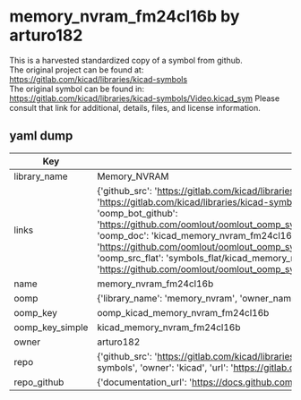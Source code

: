 # memory_nvram_fm24cl16b by arturo182  
This is a harvested standardized copy of a symbol from github.  
The original project can be found at:  
https://gitlab.com/kicad/libraries/kicad-symbols  
The original symbol can be found in:
https://gitlab.com/kicad/libraries/kicad-symbols/Video.kicad_sym
Please consult that link for additional, details, files, and license information.  
## yaml dump  
| Key | Value |  
| --- | --- |  
| library_name | Memory_NVRAM |  
| links | {'github_src': 'https://gitlab.com/kicad/libraries/kicad-symbols/Video.kicad_sym', 'github_src_repo': 'https://gitlab.com/kicad/libraries/kicad-symbols', 'oomp_bot': 'kicad_memory_nvram_fm24cl16b/working', 'oomp_bot_github': 'https://github.com/oomlout/oomlout_oomp_symbol_bot/tree/main/kicad_memory_nvram_fm24cl16b/working', 'oomp_doc': 'kicad_memory_nvram_fm24cl16b/working', 'oomp_doc_github': 'https://github.com/oomlout/oomlout_oomp_symbol_doc/tree/main/kicad_memory_nvram_fm24cl16b/working', 'oomp_src_flat': 'symbols_flat/kicad_memory_nvram_fm24cl16b/working', 'oomp_src_flat_github': 'https://github.com/oomlout/oomlout_oomp_symbol_src/tree/main/kicad_memory_nvram_fm24cl16b/working'} |  
| name | memory_nvram_fm24cl16b |  
| oomp | {'library_name': 'memory_nvram', 'owner_name': 'kicad', 'symbol_name': 'memory_nvram_fm24cl16b'} |  
| oomp_key | oomp_kicad_memory_nvram_fm24cl16b |  
| oomp_key_simple | kicad_memory_nvram_fm24cl16b |  
| owner | arturo182 |  
| repo | {'github_src': 'https://gitlab.com/kicad/libraries/kicad-symbols/Video.kicad_sym', 'name': 'libraries/kicad-symbols', 'owner': 'kicad', 'url': 'https://gitlab.com/kicad/libraries/kicad-symbols'} |  
| repo_github | {'documentation_url': 'https://docs.github.com/rest/repos/repos#get-a-repository', 'message': 'Not Found'} |  

